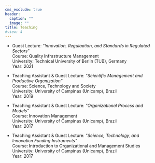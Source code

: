 ```yaml
---
cms_exclude: true
header:
  caption: ""
  image: ""
title: Teaching
#view: 4
---
```



- Guest Lecture: *"Innovation, Regulaation, and Standards in Regulated Sectors"*   
Course: Quality Infrastructure Management   
University: Technical University of Berlin (TUB), Germany  
Year: 2021  

- Teaching Assistant & Guest Lecture: *"Scientific Management and Productive Organization"*  
Course: Science, Technology and Society  
University: University of Campinas (Unicamp), Brazil  
Year: 2019  

- Teaching Assistant & Guest Lecture: *"Organizational Process and Models"*  
Course: Innovation Management  
University: University of Campinas (Unicamp), Brazil  
Year: 2017  

- Teaching Assistant & Guest Lecture: *"Science, Technology, and Innovation Funding Instruments"*  
Course: Introduction to Organizational and Management Studies  
University: University of Campinas (Unicamp), Brazil  
Year: 2017  
